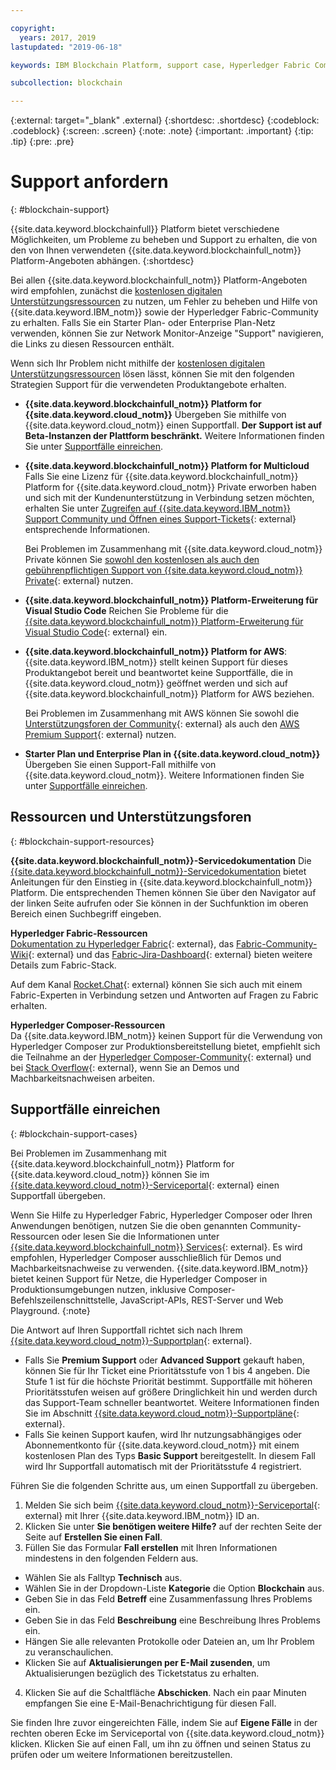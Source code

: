 ```yaml
---

copyright:
  years: 2017, 2019
lastupdated: "2019-06-18"

keywords: IBM Blockchain Platform, support case, Hyperledger Fabric Community, Cloud tickets, Rocket Chat, dWAnswers

subcollection: blockchain

---
```


{:external: target="_blank" .external}
{:shortdesc: .shortdesc}
{:codeblock: .codeblock}
{:screen: .screen}
{:note: .note}
{:important: .important}
{:tip: .tip}
{:pre: .pre}

# Support anfordern
{: #blockchain-support}

{{site.data.keyword.blockchainfull}} Platform bietet verschiedene Möglichkeiten, um Probleme zu beheben und Support zu erhalten, die von den von Ihnen verwendeten {{site.data.keyword.blockchainfull_notm}} Platform-Angeboten abhängen.
{:shortdesc}

Bei allen {{site.data.keyword.blockchainfull_notm}} Platform-Angeboten wird empfohlen, zunächst die [kostenlosen digitalen Unterstützungsressourcen](/docs/services/blockchain?topic=blockchain-blockchain-support#blockchain-support-resources) zu nutzen, um Fehler zu beheben und Hilfe von {{site.data.keyword.IBM_notm}} sowie der Hyperledger Fabric-Community zu erhalten. Falls Sie ein Starter Plan- oder Enterprise Plan-Netz verwenden, können Sie zur Network Monitor-Anzeige "Support" navigieren, die Links zu diesen Ressourcen enthält.

Wenn sich Ihr Problem nicht mithilfe der [kostenlosen digitalen Unterstützungsressourcen](/docs/services/blockchain?topic=blockchain-blockchain-support#blockchain-support-resources) lösen lässt, können Sie mit den folgenden Strategien Support für die verwendeten Produktangebote erhalten.

- **{{site.data.keyword.blockchainfull_notm}} Platform for {{site.data.keyword.cloud_notm}}**
  Übergeben Sie mithilfe von {{site.data.keyword.cloud_notm}} einen Supportfall. **Der Support ist auf Beta-Instanzen der Plattform beschränkt.** Weitere Informationen finden Sie unter [Supportfälle einreichen](/docs/services/blockchain?topic=blockchain-blockchain-support#blockchain-support-cases).

- **{{site.data.keyword.blockchainfull_notm}} Platform for Multicloud**
  Falls Sie eine Lizenz für {{site.data.keyword.blockchainfull_notm}} Platform for {{site.data.keyword.cloud_notm}} Private erworben haben und sich mit der Kundenunterstützung in Verbindung setzen möchten, erhalten Sie unter [Zugreifen auf {{site.data.keyword.IBM_notm}} Support Community und Öffnen eines Support-Tickets](http://www.ibm.com/support/docview.wss?uid=ibm10740041){: external} entsprechende Informationen.

  Bei Problemen im Zusammenhang mit {{site.data.keyword.cloud_notm}} Private können Sie [sowohl den kostenlosen als auch den gebührenpflichtigen Support von {{site.data.keyword.cloud_notm}} Private](https://www.ibm.com/developerworks/community/blogs/fe25b4ef-ea6a-4d86-a629-6f87ccf4649e/entry/Learn_more_about_IBM_Cloud_Private_Support?lang=en_us){: external} nutzen.

- **{{site.data.keyword.blockchainfull_notm}} Platform-Erweiterung für Visual Studio Code**
  Reichen Sie Probleme für die [{{site.data.keyword.blockchainfull_notm}} Platform-Erweiterung für Visual Studio Code](https://github.com/IBM-Blockchain/blockchain-vscode-extension/issues){: external} ein.

- **{{site.data.keyword.blockchainfull_notm}} Platform for AWS**:
  {{site.data.keyword.IBM_notm}} stellt keinen Support für dieses Produktangebot bereit und beantwortet keine Supportfälle, die in {{site.data.keyword.cloud_notm}} geöffnet werden und sich auf {{site.data.keyword.blockchainfull_notm}} Platform for AWS beziehen.

  Bei Problemen im Zusammenhang mit AWS können Sie sowohl die [Unterstützungsforen der Community](https://forums.aws.amazon.com/index.jspa){: external} als auch den [AWS Premium Support](https://aws.amazon.com/premiumsupport/){: external} nutzen.

- **Starter Plan und Enterprise Plan in {{site.data.keyword.cloud_notm}}**
  Übergeben Sie einen Support-Fall mithilfe von {{site.data.keyword.cloud_notm}}. Weitere Informationen finden Sie unter [Supportfälle einreichen](/docs/services/blockchain?topic=blockchain-blockchain-support#blockchain-support-cases).

## Ressourcen und Unterstützungsforen
{: #blockchain-support-resources}

**{{site.data.keyword.blockchainfull_notm}}-Servicedokumentation**
  Die [{{site.data.keyword.blockchainfull_notm}}-Servicedokumentation](/docs/services/blockchain?topic=blockchain-get-started-ibp#get-started-ibp) bietet Anleitungen für den Einstieg in {{site.data.keyword.blockchainfull_notm}} Platform. Die entsprechenden Themen können Sie über den Navigator auf der linken Seite aufrufen oder Sie können in der Suchfunktion im oberen Bereich einen Suchbegriff eingeben.

**Hyperledger Fabric-Ressourcen**  
  [Dokumentation zu Hyperledger Fabric](https://hyperledger-fabric.readthedocs.io/en/release-1.4/){: external}, das [Fabric-Community-Wiki](https://wiki.hyperledger.org/display/fabric){: external} und das [Fabric-Jira-Dashboard](https://jira.hyperledger.org/secure/Dashboard.jspa?selectPageId=10104){: external} bieten weitere Details zum Fabric-Stack.

  Auf dem Kanal [Rocket.Chat](https://chat.hyperledger.org/channel/fabric){: external} können Sie sich auch mit einem Fabric-Experten in Verbindung setzen und Antworten auf Fragen zu Fabric erhalten.

**Hyperledger Composer-Ressourcen**  
  Da {{site.data.keyword.IBM_notm}} keinen Support für die Verwendung von Hyperledger Composer zur Produktionsbereitstellung bietet, empfiehlt sich die Teilnahme an der [Hyperledger Composer-Community](https://chat.hyperledger.org/channel/composer){: external} und bei [Stack Overflow](https://stackoverflow.com/questions/tagged/hyperledger-composer){: external}, wenn Sie an Demos und Machbarkeitsnachweisen arbeiten.

## Supportfälle einreichen
{: #blockchain-support-cases}

Bei Problemen im Zusammenhang mit {{site.data.keyword.blockchainfull_notm}} Platform for {{site.data.keyword.cloud_notm}} können Sie im [{{site.data.keyword.cloud_notm}}-Serviceportal](https://cloud.ibm.com/unifiedsupport/supportcenter){: external} einen Supportfall übergeben.

Wenn Sie Hilfe zu Hyperledger Fabric, Hyperledger Composer oder Ihren Anwendungen benötigen, nutzen Sie die oben genannten Community-Ressourcen oder lesen Sie die Informationen unter [{{site.data.keyword.blockchainfull_notm}} Services](https://www.ibm.com/blockchain/services){: external}. Es wird empfohlen, Hyperledger Composer ausschließlich für Demos und Machbarkeitsnachweise zu verwenden. {{site.data.keyword.IBM_notm}} bietet keinen Support für Netze, die Hyperledger Composer in Produktionsumgebungen nutzen, inklusive Composer-Befehlszeilenschnittstelle, JavaScript-APIs, REST-Server und Web Playground.
{:note}

Die Antwort auf Ihren Supportfall richtet sich nach Ihrem [{{site.data.keyword.cloud_notm}}-Supportplan](/docs/get-support?topic=get-support-support-plans#support-plans){: external}.

- Falls Sie **Premium Support** oder **Advanced Support** gekauft haben, können Sie für Ihr Ticket eine Prioritätsstufe von 1 bis 4 angeben. Die Stufe 1 ist für die höchste Priorität bestimmt. Supportfälle mit höheren Prioritätsstufen weisen auf größere Dringlichkeit hin und werden durch das Support-Team schneller beantwortet. Weitere Informationen finden Sie im Abschnitt [{{site.data.keyword.cloud_notm}}-Supportpläne](/docs/get-support?topic=get-support-support-plans#support-plans){: external}.  
- Falls Sie keinen Support kaufen, wird Ihr nutzungsabhängiges oder Abonnementkonto für {{site.data.keyword.cloud_notm}} mit einem kostenlosen Plan des Typs **Basic Support** bereitgestellt. In diesem Fall wird Ihr Supportfall automatisch mit der Prioritätsstufe 4 registriert.

Führen Sie die folgenden Schritte aus, um einen Supportfall zu übergeben.

1. Melden Sie sich beim [{{site.data.keyword.cloud_notm}}-Serviceportal](https://cloud.ibm.com/unifiedsupport/supportcenter){: external} mit Ihrer {{site.data.keyword.IBM_notm}} ID an.
2. Klicken Sie unter **Sie benötigen weitere Hilfe?** auf der rechten Seite der Seite auf **Erstellen Sie einen Fall**.
3. Füllen Sie das Formular **Fall erstellen** mit Ihren Informationen mindestens in den folgenden Feldern aus.
  - Wählen Sie als Falltyp **Technisch** aus.
  - Wählen Sie in der Dropdown-Liste **Kategorie** die Option **Blockchain** aus.
  - Geben Sie in das Feld **Betreff** eine Zusammenfassung Ihres Problems ein.
  - Geben Sie in das Feld **Beschreibung** eine Beschreibung Ihres Problems ein.
  - Hängen Sie alle relevanten Protokolle oder Dateien an, um Ihr Problem zu veranschaulichen.
  - Klicken Sie auf **Aktualisierungen per E-Mail zusenden**, um Aktualisierungen bezüglich des Ticketstatus zu erhalten.
4. Klicken Sie auf die Schaltfläche **Abschicken**.  Nach ein paar Minuten empfangen Sie eine E-Mail-Benachrichtigung für diesen Fall.

Sie finden Ihre zuvor eingereichten Fälle, indem Sie auf **Eigene Fälle** in der rechten oberen Ecke im Serviceportal von {{site.data.keyword.cloud_notm}} klicken. Klicken Sie auf einen Fall, um ihn zu öffnen und seinen Status zu prüfen oder um weitere Informationen bereitzustellen.
